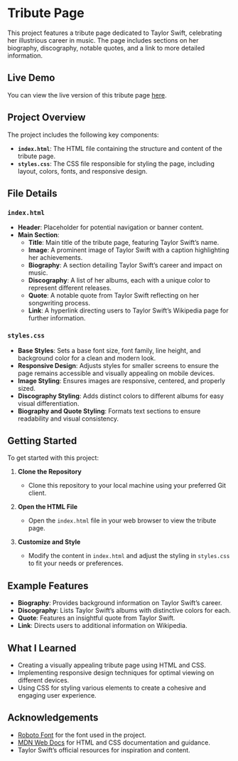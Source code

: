 # Tribute Page

This project features a tribute page dedicated to Taylor Swift, celebrating her illustrious career in music. The page includes sections on her biography, discography, notable quotes, and a link to more detailed information.

## Live Demo

You can view the live version of this tribute page [here](https://thedcollins.github.io/build_a_tribute_page/).

## Project Overview

The project includes the following key components:

- **`index.html`**: The HTML file containing the structure and content of the tribute page.
- **`styles.css`**: The CSS file responsible for styling the page, including layout, colors, fonts, and responsive design.

## File Details

### `index.html`

- **Header**: Placeholder for potential navigation or banner content.
- **Main Section**:
  - **Title**: Main title of the tribute page, featuring Taylor Swift’s name.
  - **Image**: A prominent image of Taylor Swift with a caption highlighting her achievements.
  - **Biography**: A section detailing Taylor Swift’s career and impact on music.
  - **Discography**: A list of her albums, each with a unique color to represent different releases.
  - **Quote**: A notable quote from Taylor Swift reflecting on her songwriting process.
  - **Link**: A hyperlink directing users to Taylor Swift’s Wikipedia page for further information.

### `styles.css`

- **Base Styles**: Sets a base font size, font family, line height, and background color for a clean and modern look.
- **Responsive Design**: Adjusts styles for smaller screens to ensure the page remains accessible and visually appealing on mobile devices.
- **Image Styling**: Ensures images are responsive, centered, and properly sized.
- **Discography Styling**: Adds distinct colors to different albums for easy visual differentiation.
- **Biography and Quote Styling**: Formats text sections to ensure readability and visual consistency.

## Getting Started

To get started with this project:

1. **Clone the Repository**
   - Clone this repository to your local machine using your preferred Git client.

2. **Open the HTML File**
   - Open the `index.html` file in your web browser to view the tribute page.

3. **Customize and Style**
   - Modify the content in `index.html` and adjust the styling in `styles.css` to fit your needs or preferences.

## Example Features

- **Biography**: Provides background information on Taylor Swift’s career.
- **Discography**: Lists Taylor Swift’s albums with distinctive colors for each.
- **Quote**: Features an insightful quote from Taylor Swift.
- **Link**: Directs users to additional information on Wikipedia.

## What I Learned

- Creating a visually appealing tribute page using HTML and CSS.
- Implementing responsive design techniques for optimal viewing on different devices.
- Using CSS for styling various elements to create a cohesive and engaging user experience.

## Acknowledgements

- [Roboto Font](https://fonts.google.com/specimen/Roboto) for the font used in the project.
- [MDN Web Docs](https://developer.mozilla.org) for HTML and CSS documentation and guidance.
- Taylor Swift’s official resources for inspiration and content.
